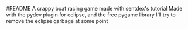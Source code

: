 #README
A crappy boat racing game made with sentdex's tutorial
Made with the pydev plugin for eclipse, and the free pygame library
I'll try to remove the eclipse garbage at some point